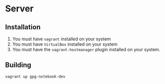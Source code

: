# Server

## Installation

1. You must have `vagrant` installed on your system
2. You must have `VirtualBox` installed on your system
3. You must have the `vagrant-hostmanager` plugin installed on your system. 

## Building

    vagrant up gpg-notebook-dev